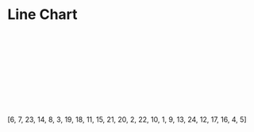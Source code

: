 # Line Chart

<g-composer id="line-chart">
  <svg viewBox="0 0 600 200" style="font-size: 12px" width="600" height="200">
    <!-- line -->
    <polyline fill="none" 
              stroke="blue" 
              stroke-width="2"
              g-bind:points="data.map((v, n) => [(n * 560 / data.length) + 39, 160 - ((v / (Math.ceil(data.$max() / 10) * 10)) * 150)])"/>
    <!-- horizontal lines -->
    <defs g-for="n of 7">
      <text x="10" 
            g-bind:y="(n * 25) + 14" font-size="11" 
            g-content="Math.round(Math.ceil(data.$max() / 10) * 10 / 6 * (6 - n))"></text>
      <line stroke="black" 
            stroke-width="0.5"
            x1="40" 
            x2="576" 
            g-bind:y1="(n * 25) + 10" 
            g-bind:y2="(n * 25) + 10"/>
    </defs>
    <!--  vertical lines -->
    <defs g-for="(v, n) of data">
      <text font-size="11" 
            y="180" 
            g-bind:x="(n * 560 / data.length) + 35" 
            g-content="n"></text>
      <line stroke="black" 
            stroke-width="0.5"
            y1="10" 
            y2="160" 
            g-bind:x1="(n * 560 / data.length) + 39" 
            g-bind:x2="(n * 560 / data.length) + 39" />
      <circle r="3" 
              fill="red"
              g-bind:cx="(n * 560 / data.length) + 39" 
              g-bind:cy="160 - ((v / (Math.ceil(data.$max() / 10) * 10)) * 150)">
        <title g-content="v"></title>
      </circle>
    </defs>
  </svg>
  <g-script type="data">
    [6, 7, 23, 14, 8, 3, 19, 18, 11, 15, 21, 20, 2, 22, 10, 1, 9, 13, 24, 12, 17, 16, 4, 5]
  </g-script>
</g-composer>

<g-editor href="g-composer#line-chart" style="width:100%"></g-editor>
